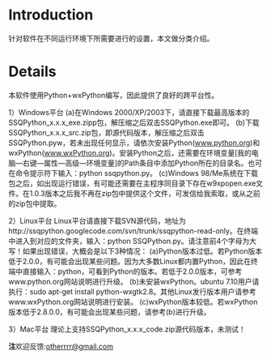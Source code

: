 # Introduction #

针对软件在不同运行环境下所需要进行的设置，本文做分类介绍。


# Details #

本软件使用Python+wxPython编写，因此提供了良好的跨平台性。

1）Windows平台
(a)在Windows 2000/XP/2003下，请直接下载最高版本的SSQPython\_x.x.x\_exe.zipp包，解压缩之后双击SSQPython.exe即可。
(b)下载SSQPython\_x.x.x\_src.zip包，即源代码版本，解压缩之后双击SSQPython.pyw，若未出现任何显示，请依次安装Python(www.python.org)和wxPython(www.wxPython.org)。安装Python之后，还需要在环境变量[我的电脑—右键—属性—高级—环境变量]的Path条目中添加Python所在的目录名。也可在命令提示符下输入：python ssqpython.py。
(c)Windows 98/Me系统在下载包之后，如出现运行错误，有可能还需要在主程序同目录下存在w9xpopen.exe文件。在1.0.3版本之后我不再在zip包中提供这个文件，可发信给我索取，或从之前的zip包中提取。


2）Linux平台
Linux平台请直接下载SVN源代码，地址为http://ssqpython.googlecode.com/svn/trunk/ssqpython-read-only。在终端中进入到对应的文件夹，输入：python SSQPython.py。请注意前4个字母为大写！如果出现错误，大概会是以下3种情况：
(a)Python版本过低。若Python版本低于2.0.0，有可能会出现某些问题。因为大多数Linux都内置Python，因此在终端中直接输入：python，可看到Python的版本。若低于2.0.0版本，可参考www.python.org网站说明进行升级。
(b)未安装wxPython。ubuntu 7.10用户请执行：sudo apt-get install python-wxgtk2.8。其他Linux发行版本用户请参考www.wxPython.org网站说明进行安装。
(c)wxPython版本较低。若wxPython版本低于2.8.0.0，有可能会出现某些问题，请参考(b)进行升级。


3）Mac平台
理论上支持SSQPython\_x.x.x\_code.zip源代码版本，未测试！

**注**欢迎反馈:otherrrr@gmail.com
